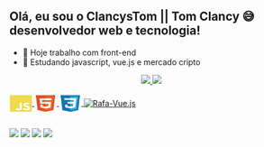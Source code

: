 ## Olá, eu sou o ClancysTom || Tom Clancy 😅 desenvolvedor web e tecnologia!

- 🔭 Hoje trabalho com front-end
- 🌱 Estudando javascript, vue.js e mercado cripto

<div align="center">
  <a href="https://github.com/ClancysTom">
  <img height="180em" src="https://github-readme-stats.vercel.app/api?username=ClancysTom&show_icons=true&theme=tokyonight&include_all_commits=true&count_private=true"/>
  <img height="180em" src="https://github-readme-stats.vercel.app/api/top-langs/?username=ClancysTom&layout=compact&langs_count=7&theme=tokyonight"/>
</div>
  <div style="display: inline_block"><br>
  <img align="center" alt="Rafa-Js" height="30" width="40" src="https://raw.githubusercontent.com/devicons/devicon/master/icons/javascript/javascript-plain.svg">
  <img align="center" alt="Rafa-HTML" height="30" width="40" src="https://raw.githubusercontent.com/devicons/devicon/master/icons/html5/html5-original.svg">
  <img align="center" alt="Rafa-CSS" height="30" width="40" src="https://raw.githubusercontent.com/devicons/devicon/master/icons/css3/css3-original.svg">
  <img align="center" alt="Rafa-Vue.js" height="30" width="32" src="https://img.shields.io/badge/Vue.js-35495E?style=for-the-badge&logo=vue.js&logoColor=4FC08D.svg">
</div>
  
##

<div> 
  <a href="https://www.instagram.com/tomclancyfrontend/" target="_blank"><img src="https://img.shields.io/badge/-Instagram-%23E4405F?style=for-the-badge&logo=instagram&logoColor=white" target="_blank"></a>
  <a href = "mailto:tomclancyfrontend@gmail.com"><img src="https://img.shields.io/badge/-Gmail-%23333?style=for-the-badge&logo=gmail&logoColor=white" target="_blank"></a>
  <a href ="https://www.bit.ly/TomClancy-Frontend-Developer"><img src="https://img.shields.io/badge/WhatsApp-25D366?style=for-the-badge&logo=whatsapp&logoColor=white" target"_blank"></a> 
  <a href ="https://www.linkedin.com/in/tomclancy-frontend-developer" target="_blank"><img src="https://img.shields.io/badge/LinkedIn-0077B5?style=for-the-badge&logo=linkedin&logoColor=white" target"_blank"></a>
</div>
  

